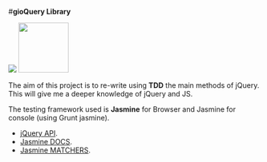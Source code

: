 #**gioQuery Library**
<div>
<img src= http://vanilla-js.com/assets/vanillin-chemstruct.png http://vanilla-js.com/assets/vanillin-chemstruct.png>
<img src= http://www.paulund.co.uk/wp-content/uploads/2014/06/jquery-logo1.png width="100" height="100">
</div>


The aim of this project is to re-write using **TDD** the main methods of jQuery. This will give me a deeper knowledge of jQuery and JS.

The testing framework used is **Jasmine** for Browser and Jasmine for console (using Grunt jasmine).

* [jQuery API](http://api.jquery.com/).
* [Jasmine DOCS](http://jasmine.github.io/2.0/introduction.html).
* [Jasmine MATCHERS](https://github.com/JamieMason/Jasmine-Matchers).